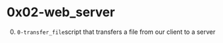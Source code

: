 # 0x02-web_server

0. <code>0-transfer_file</code>script that transfers a file from our client to a server